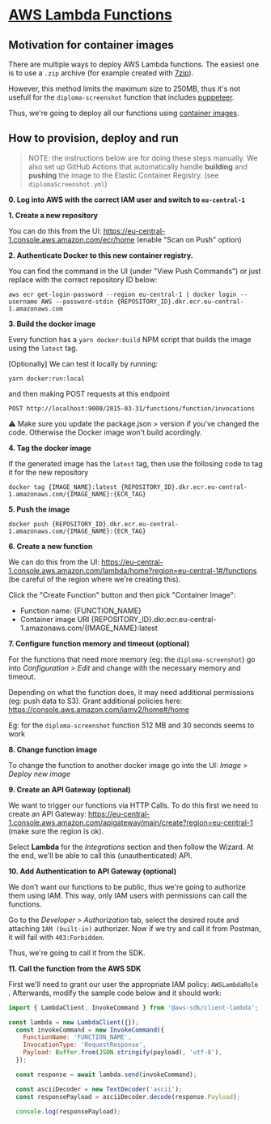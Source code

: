 # [AWS Lambda Functions](https://aws.amazon.com/lambda/)

## Motivation for container images

There are multiple ways to deploy AWS Lambda functions. The easiest one is to use a `.zip` archive (for example created with [7zip](https://www.7-zip.org/)). 

However, this method limits the maximum size to 250MB, thus it's not usefull for the `diploma-screenshot` function that includes [puppeteer](https://github.com/puppeteer/puppeteer). 

Thus, we're going to deploy all our functions using [container images](https://docs.aws.amazon.com/lambda/latest/dg/images-create.html).

## How to provision, deploy and run

> NOTE: the instructions below are for doing these steps manually. We also set up GitHub Actions that automatically handle **building** and **pushing** the image to the Elastic Container Registry. (see `diplomaScreenshot.yml`)

**0. Log into AWS with the correct IAM user and switch to `eu-central-1`**

**1. Create a new repository**

You can do this from the UI: https://eu-central-1.console.aws.amazon.com/ecr/home (enable "Scan on Push" option)

**2. Authenticate Docker to this new container registry.**

You can find the command in the UI (under "View Push Commands") or just replace with the correct repository ID below:

```
aws ecr get-login-password --region eu-central-1 | docker login --username AWS --password-stdin {REPOSITORY_ID}.dkr.ecr.eu-central-1.amazonaws.com
```

**3. Build the docker image**

Every function has a `yarn docker:build` NPM script that builds the image using the `latest` tag.

[Optionally] We can test it locally by running:

```
yarn docker:run:local
```

and then making POST requests at this endpoint

```
POST http://localhost:9000/2015-03-31/functions/function/invocations
```

⚠️ Make sure you update the package.json > version if you've changed the code. Otherwise the Docker image won't build acordingly.

**4. Tag the docker image**

If the generated image has the `latest` tag, then use the follosing code to tag it for the new repository

```
docker tag {IMAGE_NAME}:latest {REPOSITORY_ID}.dkr.ecr.eu-central-1.amazonaws.com/{IMAGE_NAME}:{ECR_TAG}
```

**5. Push the image**

```
docker push {REPOSITORY_ID}.dkr.ecr.eu-central-1.amazonaws.com/{IMAGE_NAME}:{ECR_TAG}
```

**6. Create a new function**

We can do this from the UI: https://eu-central-1.console.aws.amazon.com/lambda/home?region=eu-central-1#/functions (be careful of the region where we're creating this).

Click the "Create Function" button and then pick "Container Image":

* Function name: {FUNCTION_NAME}
* Container image URI {REPOSITORY_ID}.dkr.ecr.eu-central-1.amazonaws.com/{IMAGE_NAME}:latest

**7. Configure function memory and timeout (optional)**

For the functions that need more memory (eg: the `diploma-screenshot`) go into *Configuration > Edit* and change with the necessary memory and timeout.

Depending on what the function does, it may need additional permissions (eg: push data to S3). Grant additional policies here: https://console.aws.amazon.com/iamv2/home#/home

Eg: for the `diploma-screenshot` function 512 MB and 30 seconds seems to work

**8. Change function image**

To change the function to another docker image go into the UI: *Image > Deploy new image*

**9. Create an API Gateway (optional)**

We want to trigger our functions via HTTP Calls. To do this first we need to create an API Gateway: https://eu-central-1.console.aws.amazon.com/apigateway/main/create?region=eu-central-1 (make sure the region is ok).

Select **Lambda** for the *Integrations* section and then follow the Wizard. At the end, we'll be able to call this (unauthenticated) API.

**10. Add Authentication to API Gateway (optional)**

We don't want our functions to be public, thus we're going to authorize them using IAM. This way, only IAM users with permissions can call the functions.

Go to the *Developer > Authorization* tab, select the desired route and attaching `IAM (built-in)` authorizer. Now if we try and call it from Postman, it will fail with `403:Forbidden`.

Thus, we're going to call it from the SDK.

**11. Call the function from the AWS SDK**

First we'll need to grant our user the appropriate IAM policy: `AWSLambdaRole `. Afterwards, modify the sample code below and it should work:


```js
import { LambdaClient, InvokeCommand } from '@aws-sdk/client-lambda';

const lambda = new LambdaClient({});
  const invokeCommand = new InvokeCommand({
    FunctionName: 'FUNCTION_NAME',
    InvocationType: 'RequestResponse',
    Payload: Buffer.from(JSON.stringify(payload), 'utf-8'),
  });

  const response = await lambda.send(invokeCommand);

  const asciiDecoder = new TextDecoder('ascii');
  const responsePayload = asciiDecoder.decode(response.Payload);

  console.log(responsePayload);
```
